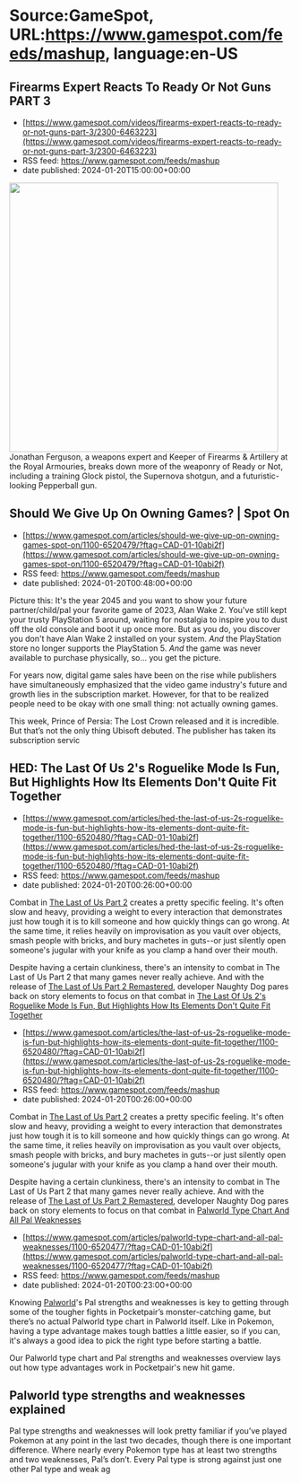 # Source:GameSpot, URL:https://www.gamespot.com/feeds/mashup, language:en-US

## Firearms Expert Reacts To Ready Or Not Guns PART 3
 - [https://www.gamespot.com/videos/firearms-expert-reacts-to-ready-or-not-guns-part-3/2300-6463223](https://www.gamespot.com/videos/firearms-expert-reacts-to-ready-or-not-guns-part-3/2300-6463223)
 - RSS feed: https://www.gamespot.com/feeds/mashup
 - date published: 2024-01-20T15:00:00+00:00

<img height="480" src="https://www.gamespot.com/a/uploads/square_medium/1571/15719603/4247752-readyornot2024_site.jpg" width="480" /> Jonathan Ferguson, a weapons expert and Keeper of Firearms &amp; Artillery at the Royal Armouries, breaks down more of the weaponry of Ready or Not, including a training Glock pistol, the Supernova shotgun, and a futuristic-looking Pepperball gun.

## Should We Give Up On Owning Games? | Spot On
 - [https://www.gamespot.com/articles/should-we-give-up-on-owning-games-spot-on/1100-6520479/?ftag=CAD-01-10abi2f](https://www.gamespot.com/articles/should-we-give-up-on-owning-games-spot-on/1100-6520479/?ftag=CAD-01-10abi2f)
 - RSS feed: https://www.gamespot.com/feeds/mashup
 - date published: 2024-01-20T00:48:00+00:00

<p>Picture this: It's the year 2045 and you want to show your future partner/child/pal your favorite game of 2023, Alan Wake 2. You've still kept your trusty PlayStation 5 around, waiting for nostalgia to inspire you to dust off the old console and boot it up once more. But as you do, you discover you don't have Alan Wake 2 installed on your system. <em>And</em> the PlayStation store no longer supports the PlayStation 5. <em>And</em> the game was never available to purchase physically, so... you get the picture.</p><p>For years now, digital game sales have been on the rise while publishers have simultaneously emphasized that the video game industry's future and growth lies in the subscription market. However, for that to be realized people need to be okay with one small thing: not actually owning games.</p><p>This week, Prince of Persia: The Lost Crown released and it is incredible. But that’s not the only thing Ubisoft debuted. The publisher has taken its subscription servic

## HED: The Last Of Us 2's Roguelike Mode Is Fun, But Highlights How Its Elements Don't Quite Fit Together
 - [https://www.gamespot.com/articles/hed-the-last-of-us-2s-roguelike-mode-is-fun-but-highlights-how-its-elements-dont-quite-fit-together/1100-6520480/?ftag=CAD-01-10abi2f](https://www.gamespot.com/articles/hed-the-last-of-us-2s-roguelike-mode-is-fun-but-highlights-how-its-elements-dont-quite-fit-together/1100-6520480/?ftag=CAD-01-10abi2f)
 - RSS feed: https://www.gamespot.com/feeds/mashup
 - date published: 2024-01-20T00:26:00+00:00

<p dir="ltr">Combat in <a href="https://www.gamespot.com/games/the-last-of-us-part-ii/">The Last of Us Part 2</a> creates a pretty specific feeling. It's often slow and heavy, providing a weight to every interaction that demonstrates just how tough it is to kill someone and how quickly things can go wrong. At the same time, it relies heavily on improvisation as you vault over objects, smash people with bricks, and bury machetes in guts--or just silently open someone's jugular with your knife as you clamp a hand over their mouth.</p><p dir="ltr">Despite having a certain clunkiness, there's an intensity to combat in The Last of Us Part 2 that many games never really achieve. And with the release of <a href="https://www.gamespot.com/articles/review-roundup-the-last-of-us-part-ii-remastered/1100-6520364/">The Last of Us Part 2 Remastered</a>, developer Naughty Dog pares back on story elements to focus on that combat in <a href="https://www.gamespot.com/articles/no-return-feels-li

## The Last Of Us 2's Roguelike Mode Is Fun, But Highlights How Its Elements Don't Quite Fit Together
 - [https://www.gamespot.com/articles/the-last-of-us-2s-roguelike-mode-is-fun-but-highlights-how-its-elements-dont-quite-fit-together/1100-6520480/?ftag=CAD-01-10abi2f](https://www.gamespot.com/articles/the-last-of-us-2s-roguelike-mode-is-fun-but-highlights-how-its-elements-dont-quite-fit-together/1100-6520480/?ftag=CAD-01-10abi2f)
 - RSS feed: https://www.gamespot.com/feeds/mashup
 - date published: 2024-01-20T00:26:00+00:00

<p dir="ltr">Combat in <a href="https://www.gamespot.com/games/the-last-of-us-part-ii/">The Last of Us Part 2</a> creates a pretty specific feeling. It's often slow and heavy, providing a weight to every interaction that demonstrates just how tough it is to kill someone and how quickly things can go wrong. At the same time, it relies heavily on improvisation as you vault over objects, smash people with bricks, and bury machetes in guts--or just silently open someone's jugular with your knife as you clamp a hand over their mouth.</p><p dir="ltr">Despite having a certain clunkiness, there's an intensity to combat in The Last of Us Part 2 that many games never really achieve. And with the release of <a href="https://www.gamespot.com/articles/review-roundup-the-last-of-us-part-ii-remastered/1100-6520364/">The Last of Us Part 2 Remastered</a>, developer Naughty Dog pares back on story elements to focus on that combat in <a href="https://www.gamespot.com/articles/no-return-feels-li

## Palworld Type Chart And All Pal Weaknesses
 - [https://www.gamespot.com/articles/palworld-type-chart-and-all-pal-weaknesses/1100-6520477/?ftag=CAD-01-10abi2f](https://www.gamespot.com/articles/palworld-type-chart-and-all-pal-weaknesses/1100-6520477/?ftag=CAD-01-10abi2f)
 - RSS feed: https://www.gamespot.com/feeds/mashup
 - date published: 2024-01-20T00:23:00+00:00

<p dir="ltr">Knowing <a href="https://www.gamespot.com/games/palworld/">Palworld</a>'s Pal strengths and weaknesses is key to getting through some of the tougher fights in Pocketpair’s monster-catching game, but there’s no actual Palworld type chart in Palworld itself. Like in Pokemon, having a type advantage makes tough battles a little easier, so if you can, it's always a good idea to pick the right type before starting a battle.</p><p dir="ltr">Our Palworld type chart and Pal strengths and weaknesses overview lays out how type advantages work in Pocketpair's new hit game.</p><h2 dir="ltr">Palworld type strengths and weaknesses explained</h2><p dir="ltr">Pal type strengths and weaknesses will look pretty familiar if you’ve played Pokemon at any point in the last two decades, though there is one important difference. Where nearly every Pokemon type has at least two strengths and two weaknesses, Pal’s don’t. Every Pal type is strong against just one other Pal type and weak ag

